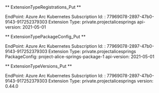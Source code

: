 ** ExtensionTypeRegistrations_Put **

EndPoint: Azure Arc Kubernetes
Subscription Id: : 77969078-2897-47b0-9143-917252379303
Extension Type: private.projectalicesprings
api-version: 2021-05-01


** ExtensionTypePackageConfig_Put **

EndPoint: Azure Arc Kubernetes
Subscription Id: : 77969078-2897-47b0-9143-917252379303
Extension Type: private.projectalicesprings
PackageConfig:  project-alice-springs-package-1
api-version: 2021-05-01


** ExtensionTypeVersions_Put **

EndPoint: Azure Arc Kubernetes
Subscription Id: : 77969078-2897-47b0-9143-917252379303
Extension Type: private.projectalicesprings
version: 0.44.0
